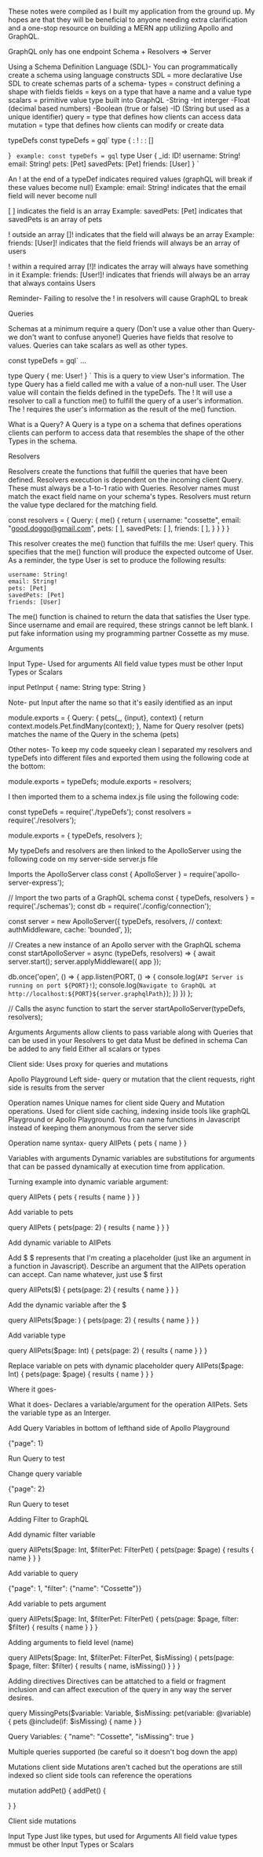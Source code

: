 These notes were compiled as I built my application from the ground up. My hopes are that they will be beneficial to anyone needing extra clarification and a one-stop resource on building a MERN app utiliziing Apollo and GraphQL.

GraphQL only has one endpoint
Schema + Resolvers => Server

Using a Schema Definition Language (SDL)-
You can programmatically create a schema using language constructs
SDL = more declarative
Use SDL to create schemas
parts of a schema-
types = construct defining a shape with fields
fields = keys on a type that have a name and a value type
scalars = primitive value type built into GraphQL
-String
-Int interger
-Float (decimal based numbers)
-Boolean (true or false)
-ID (String but used as a unique identifier)
query = type that defines how clients can access data
mutation = type that defines how clients can modify or create data


typeDefs
const typeDefs = gql`
type <type> {
    <field>: <scalar>!
    <field>: <scalar>
    <field>: [<type>]

}
`
example:
const typeDefs = gql`
  type User {
    _id: ID!
    username: String!
    email: String!
    pets: [Pet]
    savedPets: [Pet]
    friends: [User]
  }
  `

An ! at the end of a typeDef indicates required values (graphQL will break if these values become null)
Example: email: String! indicates that the email field will never become null

[ ] indicates the field is an array
Example: savedPets: [Pet] indicates that savedPets is an array of pets

! outside an array [<type>]! indicates that the field will always be an array
Example: friends: [User]! indicates that the field friends will always be an array of users

! within a required array [<type>!]! indicates the array will always have something in it
Example: friends: [User!]! indicates that friends will always be an array that always contains Users

Reminder- Failing to resolve the ! in resolvers will cause GraphQL to break

Queries

Schemas at a minimum require a query (Don't use a value other than Query- we don't want to confuse anyone!)
Queries have fields that resolve to values. 
Queries can take scalars as well as other types.

const typeDefs = gql`
...

type Query {
    me: User!
}
`
This is a query to view User's information. The type Query has a field called me with a value of a non-null user. The User value will contain the fields defined in the typeDefs. The ! It will use a resolver to call a function me() to fulfill the query of a user's information. The ! requires the user's information as the result of the me() function.

What is a Query?
A Query is a type on a schema that defines operations clients can perform to access data that resembles the shape of the other Types in the schema. 


Resolvers

Resolvers create the functions that fulfill the queries that have been defined. Resolvers execution is dependent on the incoming client Query. These must always be a 1-to-1 ratio with Queries. Resolver names must match the exact field name on your schema's types. Resolvers must return the value type declared for the matching field.

const resolvers = {
    Query: {
        me() {
            return {
                username: "cossette",
                email:  "good.doggo@gmail.com",
                pets: [ ],
                savedPets: [ ],
                friends: [ ],
            }
        }
    }
}

This resolver creates the me() function that fulfills the me: User! query. This specifies that the me() function will produce the expected outcome of User. As a reminder, the type User is set to produce the following results:

    username: String!
    email: String!
    pets: [Pet]
    savedPets: [Pet]
    friends: [User]

The me() function is chained to return the data that satisfies the User type. Since username and email are required, these strings cannot be left blank. I put fake information using my programming partner Cossette as my muse.

Arguments

Input Type- Used for arguments
All field value types must be other Input Types or Scalars

input PetInput {
  name: String
  type: String
}

Note- put Input after the name so that it's easily identified as an input

module.exports = {
  Query: {
    pets(_, {input}, context) {
      return context.models.Pet.findMany(context);
    },
Name for Query resolver (pets) matches the name of the Query in the schema (pets)

Other notes-
To keep my code squeeky clean I separated my resolvers and typeDefs into different files and exported them using the following code at the bottom:

module.exports = typeDefs;
module.exports = resolvers;

I then imported them to a schema index.js file using the following code:

const typeDefs = require('./typeDefs');
const resolvers = require('./resolvers');

module.exports = { typeDefs, resolvers };

My typeDefs and resolvers are then linked to the ApolloServer using the following code on my server-side server.js file

Imports the ApolloServer class
const { ApolloServer } = require('apollo-server-express');

// Import the two parts of a GraphQL schema
const { typeDefs, resolvers } = require('./schemas');
const db = require('./config/connection');

const server = new ApolloServer({
  typeDefs,
  resolvers,
  // context: authMiddleware,
  cache: 'bounded',
});

// Creates a new instance of an Apollo server with the GraphQL schema
const startApolloServer = async (typeDefs, resolvers) => {
  await server.start();
  server.applyMiddleware({ app });

  db.once('open', () => {
    app.listen(PORT, () => {
      console.log(`API Server is running on port ${PORT}!`);
      console.log(`Navigate to GraphQL at http://localhost:${PORT}${server.graphqlPath}`);
    })
  })
};

// Calls the async function to start the server
startApolloServer(typeDefs, resolvers);

Arguments
Arguments allow clients to pass variable along with Queries that can be used in your Resolvers to get data
Must be defined in schema
Can be added to any field
Either all scalars or types

Client side:
Uses proxy for queries and mutations

Apollo Playground
Left side- query or mutation that the client requests, right side is results from the server

Operation names
Unique names for client side Query and Mutation operations. Used for client side caching, indexing inside tools like graphQL Playground or Apollo Playground. You can name functions in Javascript instead of keeping them anonymous from the server side

Operation name syntax-
query AllPets {
  pets {
    name
  }
}

Variables with arguments
Dynamic variables are substitutions for arguments that can be passed dynamically at execution time from application.

Turning example into dynamic variable argument:



query AllPets {
  pets {
    results {
      name
    }
  }
}

Add variable to pets

query AllPets {
  pets(page: 2) {
    results {
      name
    }
  }
}

Add dynamic variable to AllPets

Add $
$ represents that I'm creating a placeholder (just like an argument in a function in Javascript). Describe an argument that the AllPets operation can accept. Can name whatever, just use $ first

query AllPets($) {
  pets(page: 2) {
    results {
      name
    }
  }
}

Add the dynamic variable after the $

query AllPets($page: ) {
  pets(page: 2) {
    results {
      name
    }
  }
}

Add variable type

query AllPets($page: Int) {
  pets(page: 2) {
    results {
      name
    }
  }
}

Replace variable on pets with dynamic placeholder
query AllPets($page: Int) {
  pets(page: $page) {
    results {
      name
    }
  }
}

Where it goes-

What it does-
Declares a variable/argument for the operation AllPets. Sets the variable type as an Interger. 

Add Query Variables in bottom of lefthand side of Apollo Playground

{"page": 1}

Run Query to test

Change query variable

{"page": 2}

Run Query to teset

Adding Filter to GraphQL

Add dynamic filter variable

query AllPets($page: Int, $filterPet: FilterPet) {
  pets(page: $page) {
    results {
      name
    }
  }
}

Add variable to query

{"page": 1, "filter": {"name": "Cossette"}}

Add variable to pets argument

query AllPets($page: Int, $filterPet: FilterPet) {
  pets(page: $page, filter: $filter) {
    results {
      name
    }
  }
}

Adding arguments to field level (name)

query AllPets($page: Int, $filterPet: FilterPet, $isMissing) {
  pets(page: $page, filter: $filter) {
    results {
      name,
      isMissing()
    }
  }
}

Adding directives
Directives can be attatched to a field or fragment inclusion and can affect execution of the query in any way the server desires.

query MissingPets($variable: Variable, $isMissing:
pet(variable: @variable) {
  pets @include(if: $isMissing) {
    name
  }
}

Query Variables:
{
"name": "Cossette",
"isMissing": true
}

Multiple queries supported (be careful so it doesn't bog down the app)

Mutations client side
Mutations aren't cached but the operations are still indexed so client side tools can reference the operations

mutation addPet() {
  addPet() {

  }
}

Client side mutations

Input Type
Just like types, but used for Arguments
All field value types mmust be other Input Types or Scalars
